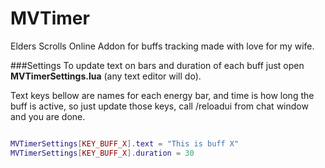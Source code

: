 MVTimer
=======

Elders Scrolls Online Addon for buffs tracking made with love for my wife.

###Settings
To update text on bars and duration of each buff just open **MVTimerSettings.lua** (any text editor will do).

Text keys bellow are names for each energy bar, and time is how long the buff is active, so just update those keys, call /reloadui from chat window and you are done.

```lua

MVTimerSettings[KEY_BUFF_X].text = "This is buff X"
MVTimerSettings[KEY_BUFF_X].duration = 30

```
